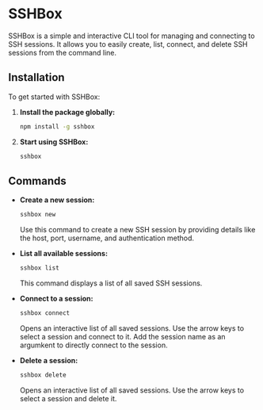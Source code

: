 
# SSHBox

SSHBox is a simple and interactive CLI tool for managing and connecting to SSH sessions. It allows you to easily create, list, connect, and delete SSH sessions from the command line.

## Installation

To get started with SSHBox:

1. **Install the package globally:**

   ```bash
   npm install -g sshbox
   ```

2. **Start using SSHBox:**

   ```bash
   sshbox
   ```

## Commands

- **Create a new session:**

  ```bash
  sshbox new
  ```

  Use this command to create a new SSH session by providing details like the host, port, username, and authentication method.

- **List all available sessions:**

  ```bash
  sshbox list
  ```

  This command displays a list of all saved SSH sessions.

- **Connect to a session:**

  ```bash
  sshbox connect
  ```

  Opens an interactive list of all saved sessions. Use the arrow keys to select a session and connect to it. Add the session name as an argumkent to directly connect to the session.

- **Delete a session:**

  ```bash
  sshbox delete
  ```

  Opens an interactive list of all saved sessions. Use the arrow keys to select a session and delete it.


